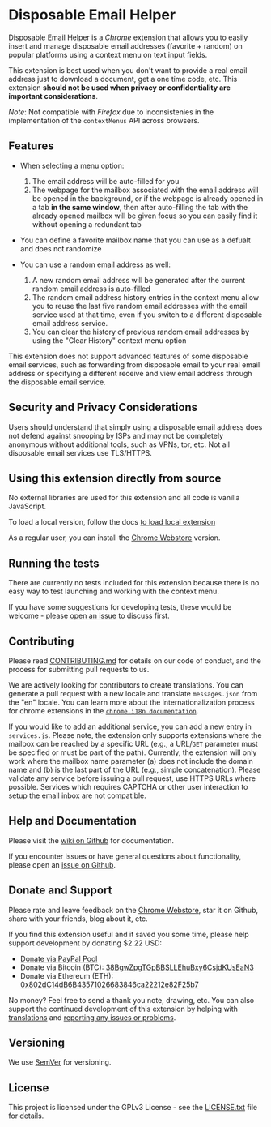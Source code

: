 # Disposable Email Helper

Disposable Email Helper is a _Chrome_ extension that allows you to easily insert and manage disposable email addresses (favorite + random) on popular platforms using a context menu on text input fields.

This extension is best used when you don't want to provide a real email address just to download a document, get a one time code, etc. This  extension **should not be used when privacy or confidentiality are important considerations**. 

_Note_: Not compatible with _Firefox_ due to inconsistenies in the implementation of the `contextMenus` API across browsers.




## Features

  - When selecting a menu option:  

    1. The email address will be auto-filled for you  
    2. The webpage for the mailbox associated with the email address will be opened in the background, or if the webpage is already opened in a tab **in the same window**, then after auto-filling the tab with the already opened mailbox will be given focus so you can easily find it without opening a redundant tab  
  
  - You can define a favorite mailbox name that you can use as a defualt and does not randomize  

  - You can use a random email address as well:  
  
    1. A new random email address will be generated after the current random email address is auto-filled  
    2. The random email address history entries in the context menu allow you to reuse the last five random email addresses with the email service used at that time, even if you switch to a different disposable email address service.  
    3. You can clear the history of previous random email addresses by using the "Clear History" context menu option

This extension does not support advanced features of some disposable email services, such as forwarding from disposable email to your real email address or specifying a different receive and view email address through the disposable email service.

    
## Security and Privacy Considerations
   
Users should understand that simply using a disposable email address does not defend against snooping by ISPs and may not be completely anonymous without additional tools, such as VPNs, tor, etc. Not all disposable email services use TLS/HTTPS. 



## Using this extension directly from source

No external libraries are used for this extension and all code is vanilla JavaScript.

To load a local version, follow the docs [to load local extension](https://developer.chrome.com/extensions/faq#faq-dev-01)

As a regular user, you can install the [Chrome Webstore](https://chrome.google.com/webstore/) version.



## Running the tests

There are currently no tests included for this extension because there is no easy way to test launching and working with the context menu. 

If you have some suggestions for developing tests, these would be welcome - please [open an issue](https://github.com/erichgoldman/disposable-email-helper/issues/new) to discuss first.



## Contributing

Please read [CONTRIBUTING.md](CONTRIBUTING.md) for details on our code of conduct, and the process for submitting pull requests to us.

We are actively looking for contributors to create translations. You can generate a pull request with a new locale and translate `messages.json` from the "en" locale. You can learn more about the internationalization process for chrome extensions in the [`chrome.i18n documentation`](https://developer.chrome.com/extensions/i18n).

If you would like to add an additional service, you can add a new entry in `services.js`. Please note, the extension only supports extensions where the mailbox can be reached by a specific URL (e.g., a URL/`GET` parameter must be specified or must be part of the path). Currently, the extension will only work where the mailbox name parameter (a) does not include the domain name and (b) is the last part of the URL (e.g., simple concatenation). Please validate any service before issuing a pull request, use HTTPS URLs where possible. Services which requires CAPTCHA or other user interaction to setup the email inbox are not compatible.



## Help and Documentation

Please visit the [wiki on Github](https://github.com/erichgoldman/disposable-email-helper/wiki) for documentation.

If you encounter issues or have general questions about functionality, please open an [issue on Github](https://github.com/erichgoldman/disposable-email-helper/issues/new).



## Donate and Support

Please rate and leave feedback on the [Chrome Webstore](https://chrome.google.com/webstore/), star it on Github, share with your friends, blog about it, etc.

If you find this extension useful and it saved you some time, please help support development by donating $2.22 USD:

  - [Donate via PayPal Pool](https://www.paypal.com/pools/c/8799nHVefv)
  - Donate via Bitcoin (BTC): [38BgwZpgTGpBBSLLEhuBxy6CsjdKUsEaN3](https://www.blockchain.com/btc/address/38BgwZpgTGpBBSLLEhuBxy6CsjdKUsEaN3)
  - Donate via Ethereum (ETH): [0x802dC14dB6B43571026683846ca22212e82F25b7](https://ethplorer.io/address/0x802dc14db6b43571026683846ca22212e82f25b7) 

No money? Feel free to send a thank you note, drawing, etc. You can also support the continued development of this extension by helping with [translations](#contributing) and [reporting any issues or problems](https://github.com/erichgoldman/disposable-email-helper/issues/).

## Versioning

We use [SemVer](http://semver.org/) for versioning. 



## License

This project is licensed under the GPLv3 License - see the [LICENSE.txt](LICENSE.txt) file for details.


